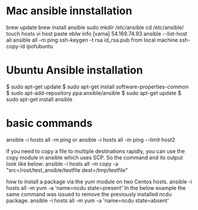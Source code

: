 # Mac ansible innstallation
brew update
brew install ansible
sudo mkdir /etc/ansible
cd /etc/ansible/
touch hosts
vi host paste eblw info
[vama]
54.169.74.93
ansible --list-host all
ansible all -m ping
ssh-keygen -t rsa
id_rsa.pub
from local machine
ssh-copy-id ipofubuntu

# Ubuntu Ansible installation
$ sudo apt-get update 
$ sudo apt-get install software-properties-common 
$ sudo apt-add-repository ppa:ansible/ansible $ sudo apt-get update 
$ sudo apt-get install ansible

# basic commands
ansible -i hosts all -m ping or ansible -i hosts all -m ping --limit host2

If you need to copy a file to multiple destinations rapidly, you can use the copy module in ansible which uses SCP. So the command and its output look like below:
ansible -i hosts all -m copy -a "src=/root/test_ansible/testfile dest=/tmp/testfile"

how to install a package via the yum module on two Centos hosts.
ansible -i hosts all -m yum -a 'name=ncdu state=present'
In the below example the same command was issued to remove the previously installed ncdu package.
ansible -i hosts all -m yum -a 'name=ncdu state=absent'